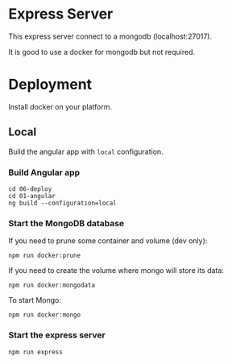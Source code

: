 # Express Server

This express server connect to a mongodb (localhost:27017).

It is good to use a docker for mongodb but not required.

# Deployment

Install docker on your platform.

## Local

Build the angular app with `local` configuration.

### Build Angular app


```
cd 06-deploy
cd 01-angular
ng build --configuration=local
```
### Start the MongoDB database

If you need to prune some container and volume (dev only):
```
npm run docker:prune
```

If you need to create the volume where mongo will store its data:
```
npm run docker:mongodata
```

To start Mongo:
```
npm run docker:mongo
```

### Start the express server

```
npm run express
```

